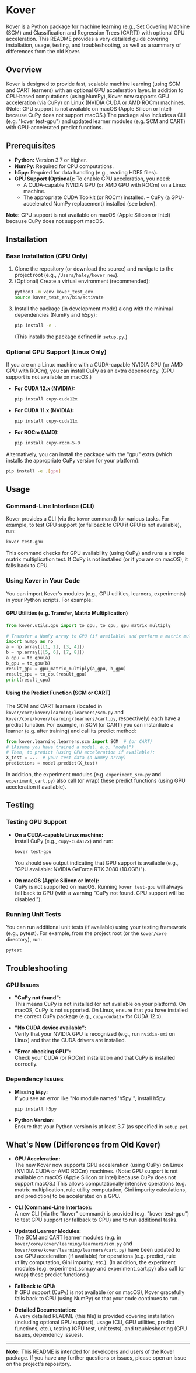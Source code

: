 # Kover

Kover is a Python package for machine learning (e.g., Set Covering Machine (SCM) and Classification and Regression Trees (CART)) with optional GPU acceleration. This README provides a very detailed guide covering installation, usage, testing, and troubleshooting, as well as a summary of differences from the old Kover.

## Overview

Kover is designed to provide fast, scalable machine learning (using SCM and CART learners) with an optional GPU acceleration layer. In addition to CPU-based computations (using NumPy), Kover now supports GPU acceleration (via CuPy) on Linux (NVIDIA CUDA or AMD ROCm) machines. (Note: GPU support is not available on macOS (Apple Silicon or Intel) because CuPy does not support macOS.) The package also includes a CLI (e.g. "kover test-gpu") and updated learner modules (e.g. SCM and CART) with GPU-accelerated predict functions.

## Prerequisites

- **Python:** Version 3.7 or higher.
- **NumPy:** Required for CPU computations.
- **h5py:** Required for data handling (e.g., reading HDF5 files).
- **GPU Support (Optional):** To enable GPU acceleration, you need:
  - A CUDA-capable NVIDIA GPU (or AMD GPU with ROCm) on a Linux machine.
  - The appropriate CUDA Toolkit (or ROCm) installed.
  – CuPy (a GPU-accelerated NumPy replacement) installed (see below).

**Note:** GPU support is not available on macOS (Apple Silicon or Intel) because CuPy does not support macOS.

## Installation

### Base Installation (CPU Only)

1. Clone the repository (or download the source) and navigate to the project root (e.g., `/Users/haley/kover_new`).
2. (Optional) Create a virtual environment (recommended):
   ```sh
   python3 -m venv kover_test_env
   source kover_test_env/bin/activate
   ```
3. Install the package (in development mode) along with the minimal dependencies (NumPy and h5py):
   ```sh
   pip install -e .
   ```
   (This installs the package defined in `setup.py`.)

### Optional GPU Support (Linux Only)

If you are on a Linux machine with a CUDA-capable NVIDIA GPU (or AMD GPU with ROCm), you can install CuPy as an extra dependency. (GPU support is not available on macOS.)

- **For CUDA 12.x (NVIDIA):**
  ```sh
  pip install cupy-cuda12x
  ```
- **For CUDA 11.x (NVIDIA):**
  ```sh
  pip install cupy-cuda11x
  ```
- **For ROCm (AMD):**
  ```sh
  pip install cupy-rocm-5-0
  ```

Alternatively, you can install the package with the "gpu" extra (which installs the appropriate CuPy version for your platform):
```sh
pip install -e .[gpu]
```

## Usage

### Command-Line Interface (CLI)

Kover provides a CLI (via the `kover` command) for various tasks. For example, to test GPU support (or fallback to CPU if GPU is not available), run:

```sh
kover test-gpu
```

This command checks for GPU availability (using CuPy) and runs a simple matrix multiplication test. If CuPy is not installed (or if you are on macOS), it falls back to CPU.

### Using Kover in Your Code

You can import Kover's modules (e.g., GPU utilities, learners, experiments) in your Python scripts. For example:

#### GPU Utilities (e.g. Transfer, Matrix Multiplication)

```python
from kover.utils.gpu import to_gpu, to_cpu, gpu_matrix_multiply

# Transfer a NumPy array to GPU (if available) and perform a matrix multiplication
import numpy as np
a = np.array([[1, 2], [3, 4]])
b = np.array([[5, 6], [7, 8]])
a_gpu = to_gpu(a)
b_gpu = to_gpu(b)
result_gpu = gpu_matrix_multiply(a_gpu, b_gpu)
result_cpu = to_cpu(result_gpu)
print(result_cpu)
```

#### Using the Predict Function (SCM or CART)

The SCM and CART learners (located in `kover/core/kover/learning/learners/scm.py` and `kover/core/kover/learning/learners/cart.py`, respectively) each have a predict function. For example, in SCM (or CART) you can instantiate a learner (e.g. after training) and call its predict method:

```python
from kover.learning.learners.scm import SCM  # (or CART)
# (Assume you have trained a model, e.g. "model")
# Then, to predict (using GPU acceleration if available):
X_test = ...  # your test data (a NumPy array)
predictions = model.predict(X_test)
```

In addition, the experiment modules (e.g. `experiment_scm.py` and `experiment_cart.py`) also call (or wrap) these predict functions (using GPU acceleration if available).

## Testing

### Testing GPU Support

- **On a CUDA-capable Linux machine:**  
  Install CuPy (e.g., `cupy-cuda12x`) and run:
  ```sh
  kover test-gpu
  ```
  You should see output indicating that GPU support is available (e.g., "GPU available: NVIDIA GeForce RTX 3080 (10.0GB)").

- **On macOS (Apple Silicon or Intel):**  
  CuPy is not supported on macOS. Running `kover test-gpu` will always fall back to CPU (with a warning "CuPy not found. GPU support will be disabled.").

### Running Unit Tests

You can run additional unit tests (if available) using your testing framework (e.g., pytest). For example, from the project root (or the `kover/core` directory), run:
```sh
pytest
```

## Troubleshooting

### GPU Issues

- **"CuPy not found":**  
  This means CuPy is not installed (or not available on your platform). On macOS, CuPy is not supported. On Linux, ensure that you have installed the correct CuPy package (e.g., `cupy-cuda12x` for CUDA 12.x).

- **"No CUDA device available":**  
  Verify that your NVIDIA GPU is recognized (e.g., run `nvidia-smi` on Linux) and that the CUDA drivers are installed.

- **"Error checking GPU":**  
  Check your CUDA (or ROCm) installation and that CuPy is installed correctly.

### Dependency Issues

- **Missing `h5py`:**  
  If you see an error like "No module named 'h5py'", install h5py:
  ```sh
  pip install h5py
  ```

- **Python Version:**  
  Ensure that your Python version is at least 3.7 (as specified in `setup.py`).

## What's New (Differences from Old Kover)

- **GPU Acceleration:**  
  The new Kover now supports GPU acceleration (using CuPy) on Linux (NVIDIA CUDA or AMD ROCm) machines. (Note: GPU support is not available on macOS (Apple Silicon or Intel) because CuPy does not support macOS.) This allows computationally intensive operations (e.g. matrix multiplication, rule utility computation, Gini impurity calculations, and prediction) to be accelerated on a GPU.

- **CLI (Command-Line Interface):**  
  A new CLI (via the "kover" command) is provided (e.g. "kover test-gpu") to test GPU support (or fallback to CPU) and to run additional tasks.

- **Updated Learner Modules:**  
  The SCM and CART learner modules (e.g. in `kover/core/kover/learning/learners/scm.py` and `kover/core/kover/learning/learners/cart.py`) have been updated to use GPU acceleration (if available) for operations (e.g. predict, rule utility computation, Gini impurity, etc.). (In addition, the experiment modules (e.g. experiment_scm.py and experiment_cart.py) also call (or wrap) these predict functions.)

- **Fallback to CPU:**  
  If GPU support (CuPy) is not available (or on macOS), Kover gracefully falls back to CPU (using NumPy) so that your code continues to run.

- **Detailed Documentation:**  
  A very detailed README (this file) is provided covering installation (including optional GPU support), usage (CLI, GPU utilities, predict functions, etc.), testing (GPU test, unit tests), and troubleshooting (GPU issues, dependency issues).

---

**Note:** This README is intended for developers and users of the Kover package. If you have any further questions or issues, please open an issue on the project's repository. 